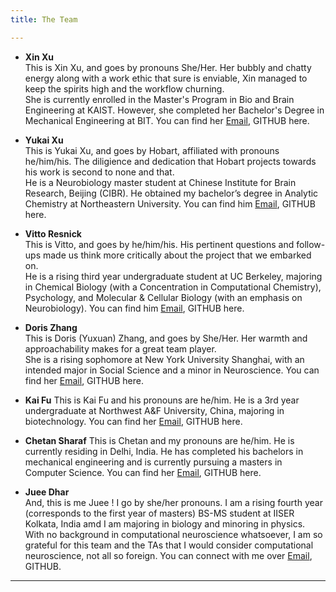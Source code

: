 ```yaml
---
title: The Team

---
```


  - **Xin Xu** </br>
    This is Xin Xu, and goes by pronouns She/Her. Her bubbly and chatty energy along with a work ethic that sure is enviable, Xin managed to keep the spirits high and       the workflow churning. </br>
    She is currently enrolled in the Master's Program in Bio and Brain Engineering at KAIST. However, she completed her       Bachelor's Degree in Mechanical       Engineering at BIT. You can find her [Email](sarahxu0811@kaist.ac.kr), GITHUB here.
  - **Yukai Xu** </br>
  This is Yukai Xu, and goes by Hobart, affiliated with pronouns he/him/his. The diligience and dedication that Hobart projects towards his work is second to none     and that. </br>
  He is a Neurobiology master student at Chinese Institute for Brain Research, Beijing (CIBR). He obtained my bachelor’s degree in Analytic Chemistry at         Northeastern University. You can find him [Email](xuyukai@cibr.ac.cn), GITHUB here.
   
  - **Vitto Resnick** </br>
  This is Vitto, and goes by he/him/his. His pertinent questions and follow-ups made us think more critically about the project that we embarked on. </br>
  He is a rising third year undergraduate student at UC Berkeley, majoring in Chemical Biology (with a Concentration in Computational Chemistry), Psychology, and Molecular & Cellular Biology (with an emphasis on Neurobiology). You can find him [Email](vitto3999@yahoo.com), GITHUB here.
  
  - **Doris Zhang** </br>
    This is Doris (Yuxuan) Zhang, and goes by She/Her. Her warmth and approachability makes for a great team player. </br> 
    She is a rising sophomore at New York University Shanghai, with an intended major in Social Science and a minor in Neuroscience. You can find her [Email](yz8288@nyu.edu), GITHUB         here.
  - **Kai Fu**
This is Kai Fu and his pronouns are he/him. He is a 3rd year undergraduate at Northwest A&F University, China, majoring in biotechnology. You can find her [Email](fk2622891245@nwafu.edu.cn), GITHUB         here.

 - **Chetan Sharaf**
This is Chetan  and my pronouns are he/him. He is currently residing in Delhi, India. He has completed his bachelors in mechanical engineering and is currently pursuing a masters in Computer Science. You can find her [Email](chetansharaf96@gmail.com), GITHUB         here.

 - **Juee Dhar** </br>
  And, this is me Juee ! I go by she/her pronouns. I am a rising fourth year (corresponds to the first year of masters) BS-MS student at IISER Kolkata, India amd I am  majoring in biology and minoring in physics. With no background in computational neuroscience whatsoever, I am so grateful for this team and the TAs that I would consider computational neuroscience, not all so foreign. You can connect with me over [Email](jd19ms102@iiserkol.ac.in), GITHUB.


---

